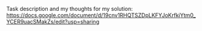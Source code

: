 Task description and my thoughts for my solution:
https://docs.google.com/document/d/19cnv1RHQTSZDpLKFYJoKrfkjYtm0_YCER9uacSMakZs/edit?usp=sharing